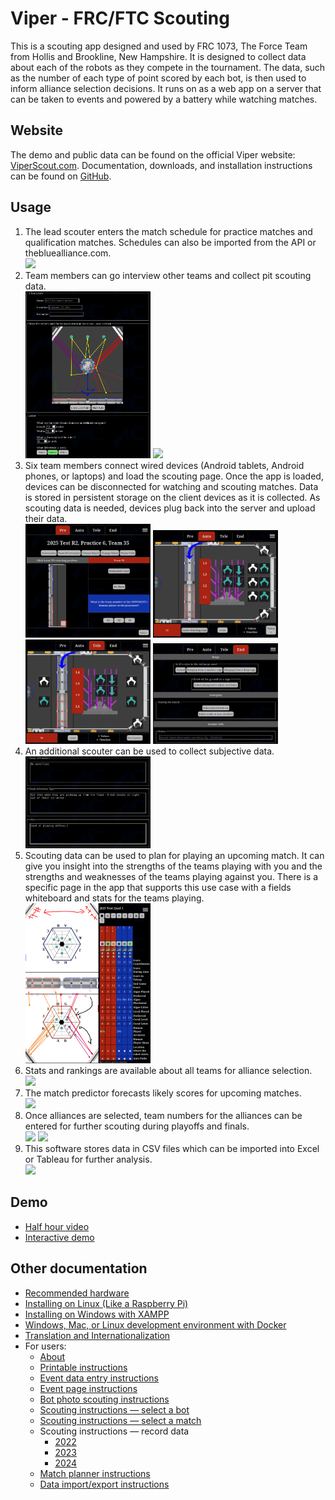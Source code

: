 # Viper - FRC/FTC Scouting

This is a scouting app designed and used by FRC 1073, The Force Team from Hollis and Brookline, New Hampshire.
It is designed to collect data about each of the robots as they compete in the tournament.
The data, such as the number of each type of point scored by each bot, is then used to inform alliance selection decisions.
It runs on as a web app on a server that can be taken to events and powered by a battery while watching matches.

## Website

The demo and public data can be found on the official Viper website: [ViperScout.com](https://viperscout.com/). Documentation, downloads, and installation instructions can be found on [GitHub](https://github.com/FRCTeam1073-TheForceTeam/viper).

## Usage

1. The lead scouter enters the match schedule for practice matches and qualification matches. Schedules can also be imported from the API or thebluealliance.com.\
   [<img src=doc/event-table.png width=200>](doc/event-table.png)
1. Team members can go interview other teams and collect pit scouting data.\
   [<img src=doc/pit-scout.png width=200>](doc/pit-scout.png) [<img src=doc/bot-photos.png width=200>](doc/bot-photos.png)
1. Six team members connect wired devices (Android tablets, Android phones, or laptops) and load the scouting page. Once the app is loaded, devices can be disconnected for watching and scouting matches. Data is stored in persistent storage on the client devices as it is collected. As scouting data is needed, devices plug back into the server and upload their data.\
   [<img src=doc/scouting-pre.png width=200>](doc/scouting-auto.png) [<img src=doc/scouting-auto.png width=200>](doc/scouting-auto.png) [<img src=doc/scouting-tele.png width=200>](doc/scouting-tele.png) [<img src=doc/scouting-end.png width=200>](doc/scouting-end.png)
1. An additional scouter can be used to collect subjective data.\
   [<img src=doc/scouting-subjective.png width=200>](doc/scouting-subjective.png)
1. Scouting data can be used to plan for playing an upcoming match. It can give you insight into the strengths of the teams playing with you and the strengths and weaknesses of the teams playing against you. There is a specific page in the app that supports this use case with a fields whiteboard and stats for the teams playing.\
   [<img src=doc/planner.png width=200>](doc/planner.png)
1. Stats and rankings are available about all teams for alliance selection.\
   [<img src=doc/stats.png width=200>](doc/stats.png)
1. The match predictor forecasts likely scores for upcoming matches.\
   [<img src=doc/predictor.png width=200>](doc/predictor.png)
1. Once alliances are selected, team numbers for the alliances can be entered for further scouting during playoffs and finals.\
   [<img src=doc/playoffs.png width=200>](doc/playoffs.png) [<img src=doc/bracket.png width=200>](doc/bracket.png)
1. This software stores data in CSV files which can be imported into Excel or Tableau for further analysis.\
   [<img src=doc/csv.png width=200>](doc/csv.png)

## Demo

 - [Half hour video](https://drive.google.com/file/d/18dF44_FT35HEZ7824Iv5jhn8GvhnvuFO/view)
 - [Interactive demo](https://demo.viperscout.com/)

## Other documentation

 - [Recommended hardware](doc/hardware.md)
 - [Installing on Linux (Like a Raspberry Pi)](doc/linux-install.md)
 - [Installing on Windows with XAMPP](doc/windows-install.md)
 - [Windows, Mac, or Linux development environment with Docker](doc/docker-install.md)
 - [Translation and Internationalization](doc/translation.md)
 - For users:
   - [About](www/about.md)
   - [Printable instructions](www/printable-instructions.md)
   - [Event data entry instructions](www/event-table-instructions.md)
   - [Event page instructions](www/event-instructions.md)
   - [Bot photo scouting instructions](www/bot-photos-instructions.md)
   - [Scouting instructions — select a bot](www/scouting-select-bot-instructions.md)
   - [Scouting instructions — select a match](www/scouting-select-match-instructions.md)
   - Scouting instructions — record data
      - [2022](www/2022/scouting-instructions.md)
      - [2023](www/2023/scouting-instructions.md)
      - [2024](www/2024/scouting-instructions.md)
   - [Match planner instructions](www/planner-instructions.md)
   - [Data import/export instructions](www/import-export-instructions.md)
